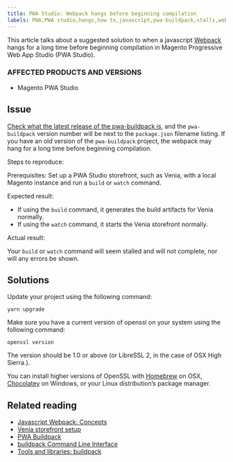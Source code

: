 ```yaml
---
title: PWA Studio: Webpack hangs before beginning compilation 
labels: PWA,PWA studio,hangs,how to,javascript,pwa-buildpack,stalls,webpack
---
```


This article talks about a suggested solution to when a javascript [Webpack](https://magento.github.io/pwa-studio/technologies/tools-libraries/#webpack) hangs for a long time before beginning compilation in Magento Progressive Web App Studio (PWA Studio).

### AFFECTED PRODUCTS AND VERSIONS

* Magento PWA Studio

## Issue

[Check what the latest release of the pwa-buildpack is,](https://github.com/magento/pwa-studio/tree/master/packages/pwa-buildpack) and the <code class="language-yaml">pwa-buildpack</code> version number will be next to the `` package.json `` filename listing. If you have an old version of the <code class="language-yaml">pwa-buildpack</code> project, the webpack may hang for a long time before beginning compilation.

Steps to reproduce:

Prerequisites: Set up a PWA Studio storefront, such as Venia, with a local Magento instance and run a <code class="language-yaml">build</code> or <code class="language-yaml">watch</code> command.

Expected result:

* If using the <code class="language-yaml">build</code> command, it generates the build artifacts for Venia normally.
* If using the <code class="language-yaml">watch</code> command, it starts the Venia storefront normally.

Actual result:

Your <code class="language-yaml">build</code> or <code class="language-yaml">watch</code> command will seem stalled and will not complete, nor will any errors be shown.

## Solutions

Update your project using the following command:

<pre><code class="language-yaml">yarn upgrade</code></pre>

Make sure you have a current version of openssl on your system using the following command:

<pre><code class="language-yaml">openssl version</code></pre>

The version should be 1.0 or above (or LibreSSL 2, in the case of OSX High Sierra.).

You can install higher versions of OpenSSL with [Homebrew](https://brew.sh/) on OSX, [Chocolatey](https://chocolatey.org/) on Windows, or your Linux distribution’s package manager.

## Related reading

* [Javascript Webpack: Concepts](https://webpack.js.org/concepts/)
* [Venia storefront setup](https://magento.github.io/pwa-studio/venia-pwa-concept/setup/)
* [PWA Buildpack](https://magento.github.io/pwa-studio/pwa-buildpack/)
* [buildpack Command Line Interface](https://magento.github.io/pwa-studio/pwa-buildpack/reference/buildpack-cli/)
* [Tools and libraries: buildpack](https://magento.github.io/pwa-studio/technologies/tools-libraries/#webpack)